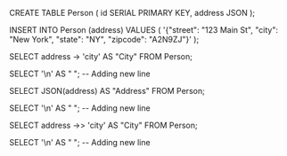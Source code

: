CREATE TABLE Person (
    id SERIAL PRIMARY KEY,
    address JSON
);

INSERT INTO 
  Person (address) 
VALUES 
  (
    '{"street": "123 Main St", "city": "New York", "state": "NY", "zipcode": "A2N9ZJ"}'
  ); 

SELECT address -> 'city' AS "City" FROM Person;

SELECT '\n' AS " "; -- Adding new line

SELECT JSON(address) AS "Address" FROM Person;

SELECT '\n' AS " "; -- Adding new line

SELECT address ->> 'city' AS "City" FROM Person;

SELECT '\n' AS " "; -- Adding new line


